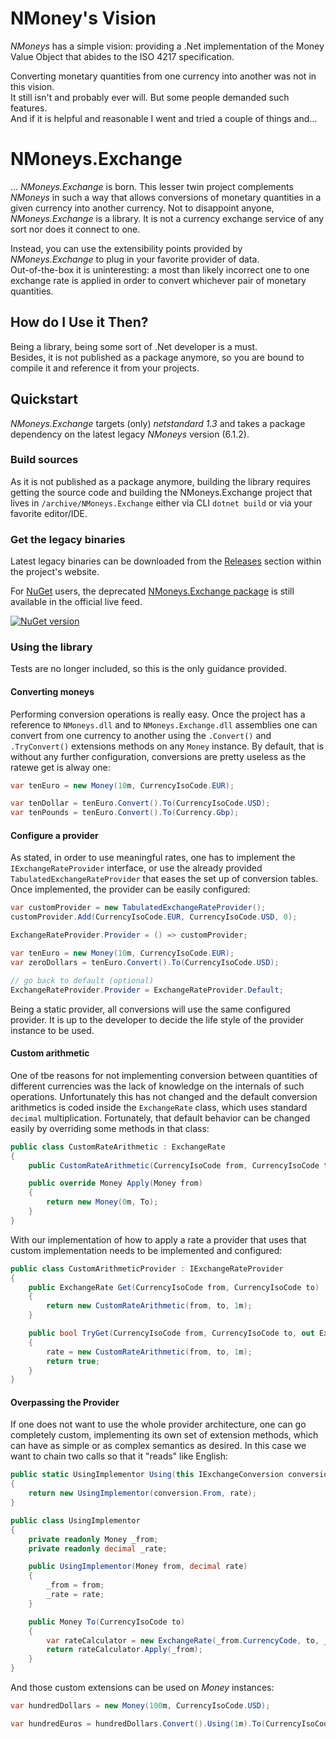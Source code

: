 # NMoney's Vision
_NMoneys_ has a simple vision: providing a .Net implementation of the Money Value Object that abides to the ISO 4217 specification.

Converting monetary quantities from one currency into another was not in this vision.<br/>
It still isn't and probably ever will. But some people demanded such features.<br/>
And if it is helpful and reasonable I went and tried a couple of things and...

# NMoneys.Exchange

... _NMoneys.Exchange_ is born. This lesser twin project complements _NMoneys_ in such a way that allows conversions of monetary quantities in a given currency into another currency.
Not to disappoint anyone, _NMoneys.Exchange_ is a library. It is not a currency exchange service of any sort nor does it connect to one.

Instead, you can use the extensibility points provided by _NMoneys.Exchange_ to plug in your favorite provider of data.<br/>
Out-of-the-box it is uninteresting: a most than likely incorrect one to one exchange rate is applied in order to convert whichever pair of monetary quantities.

## How do I Use it Then?

Being a library, being some sort of .Net developer is a must.<br/>
Besides, it is not published as a package anymore, so you are bound to compile it and reference it from your projects.

## Quickstart

_NMoneys.Exchange_ targets (only) _netstandard 1.3_ and takes a package dependency on the latest legacy _NMoneys_ version (6.1.2).

### Build sources

As it is not published as a package anymore, building the library requires getting the source code and building the NMoneys.Exchange project that lives in
`/archive/NMoneys.Exchange` either via CLI `dotnet build` or via your favorite editor/IDE.

### Get the legacy binaries
Latest legacy binaries can be downloaded from the [Releases](https://github.com/dgg/nmoneys/releases/tag/5.0.0.0) section within the project's website.

For [NuGet](http://nuget.org/) users, the deprecated [NMoneys.Exchange package](http://nuget.org/List/Packages/NMoneys.Exchange) is still available in the official live feed.

[![NuGet version](https://badge.fury.io/nu/nmoneys.exchange.svg)](https://www.nuget.org/packages/nmoneys.exchange)

### Using the library

Tests are no longer included, so this is the only guidance provided.

#### Converting moneys
Performing conversion operations is really easy. Once the project has a reference to `NMoneys.dll` and to `NMoneys.Exchange.dll` assemblies one can convert from one currency to another using the `.Convert()` and `.TryConvert()` extensions methods on any `Money` instance. By default, that is without any further configuration, conversions are pretty useless as the ratewe get is alway one:

``` csharp
var tenEuro = new Money(10m, CurrencyIsoCode.EUR);

var tenDollar = tenEuro.Convert().To(CurrencyIsoCode.USD);
var tenPounds = tenEuro.Convert().To(Currency.Gbp);
```

#### Configure a provider
As stated, in order to use meaningful rates, one has to implement the `IExchangeRateProvider` interface, or use the already provided `TabulatedExchangeRateProvider` that eases the set up of conversion tables. Once implemented, the provider can be easily configured:

``` csharp
var customProvider = new TabulatedExchangeRateProvider();
customProvider.Add(CurrencyIsoCode.EUR, CurrencyIsoCode.USD, 0);

ExchangeRateProvider.Provider = () => customProvider;

var tenEuro = new Money(10m, CurrencyIsoCode.EUR);
var zeroDollars = tenEuro.Convert().To(CurrencyIsoCode.USD);

// go back to default (optional)
ExchangeRateProvider.Provider = ExchangeRateProvider.Default;
```

Being a static provider, all conversions will use the same configured provider. It is up to the developer to decide the life style of the provider instance to be used.

#### Custom arithmetic
One of tbe reasons for not implementing conversion between quantities of different currencies was the lack of knowledge on the internals of such operations.
Unfortunately this has not changed and the default conversion arithmetics is coded inside the `ExchangeRate` class, which uses standard `decimal` multiplication.
Fortunately, that default behavior can be changed easily by overriding some methods in that class:

``` csharp
public class CustomRateArithmetic : ExchangeRate
{
	public CustomRateArithmetic(CurrencyIsoCode from, CurrencyIsoCode to, decimal rate) : base(from, to, rate) { }

	public override Money Apply(Money from)
	{
		return new Money(0m, To);
	}
}
```
With our implementation of how to apply a rate a provider that uses that custom implementation needs to be implemented and configured:

``` csharp
public class CustomArithmeticProvider : IExchangeRateProvider
{
	public ExchangeRate Get(CurrencyIsoCode from, CurrencyIsoCode to)
	{
		return new CustomRateArithmetic(from, to, 1m);
	}

	public bool TryGet(CurrencyIsoCode from, CurrencyIsoCode to, out ExchangeRate rate)
	{
		rate = new CustomRateArithmetic(from, to, 1m);
		return true;
	}
}
```

#### Overpassing the Provider
If one does not want to use the whole provider architecture, one can go completely custom, implementing its own set of extension methods, which can have as simple or as complex semantics as desired. In this case we want to chain two calls so that it "reads" like English:

``` csharp
public static UsingImplementor Using(this IExchangeConversion conversion, decimal rate)
{
	return new UsingImplementor(conversion.From, rate);
}

public class UsingImplementor
{
	private readonly Money _from;
	private readonly decimal _rate;

	public UsingImplementor(Money from, decimal rate)
	{
		_from = from;
		_rate = rate;
	}

	public Money To(CurrencyIsoCode to)
	{
		var rateCalculator = new ExchangeRate(_from.CurrencyCode, to, _rate);
		return rateCalculator.Apply(_from);
	}
}
```

And those custom extensions can be used on _Money_ instances:

``` csharp
var hundredDollars = new Money(100m, CurrencyIsoCode.USD);

var hundredEuros = hundredDollars.Convert().Using(1m).To(CurrencyIsoCode.EUR);
```
